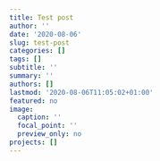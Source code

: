 ```yaml
---
title: Test post
author: ''
date: '2020-08-06'
slug: test-post
categories: []
tags: []
subtitle: ''
summary: ''
authors: []
lastmod: '2020-08-06T11:05:02+01:00'
featured: no
image:
  caption: ''
  focal_point: ''
  preview_only: no
projects: []
---
```

